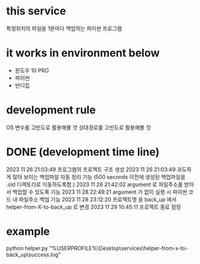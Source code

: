 # this service
특정위치의 파일을 1분마다 백업하는 파이썬 프로그램


# it works in environment below
- 윈도우 10 PRO
- 파이썬
- 반디집


# development rule
OS 변수를 고빈도로 활용해볼 것
상대경로를 고빈도로 활용해볼 것


# DONE (development time line)
2023 11 26 21:03:49 프로그램의 프로젝트 구조 생성
2023 11 26 21:03:49 과도하게 많아 보이는 백업파일 자동 정리 기능 (500 seconds 이전에 생성된 백업파일을 .old 디렉토리로 이동하도록함.)
2023 11 26 21:42:02 argument 로 파일주소를 받아서 백업할 수 있도록 기능
2023 11 28 22:49:21 argument 가 없이 실행 시 파이썬 코드 내 파일주소 백업 기능 
2023 11 28 23:12:20 프로젝트명 을 back_up 에서 helper-from-X-to-back_up 로 변경
2023 11 29 10:45:11 프로젝트 종료 잠정 
 

 # example
python helper.py "%USERPROFILE%\Desktop\services\helper-from-x-to-back_up\success.log"